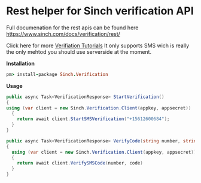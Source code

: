 # Rest helper for Sinch verification API
Full documenation for the rest apis can be found here
https://www.sinch.com/docs/verification/rest/

Click here for more [Verifiation Tutorials](https://www.sinch.com/tutorials/?tags%5B%5D=verification&utm_source=sinch&utm_medium=xlink&utm_campaign=verifyall)
It only supports SMS wich is really the only mehtod you should use serverside at the moment. 

**Installation**

```ruby
pm> install-package Sinch.Verification
```

**Usage**

```csharp
public async Task<VerificationResponse> StartVerification()
{
using (var client = new Sinch.Verification.Client(appkey, appsecret))
  {
    return await client.StartSMSVerification("+15612600684");
  }
}

public async Task<VerificationResponse> VerifyCode(string number, string code)
{
  using (var client = new Sinch.Verification.Client(appkey, appsecret))
  {
    return await client.VerifySMSCode(number, code)
  }
}
```
